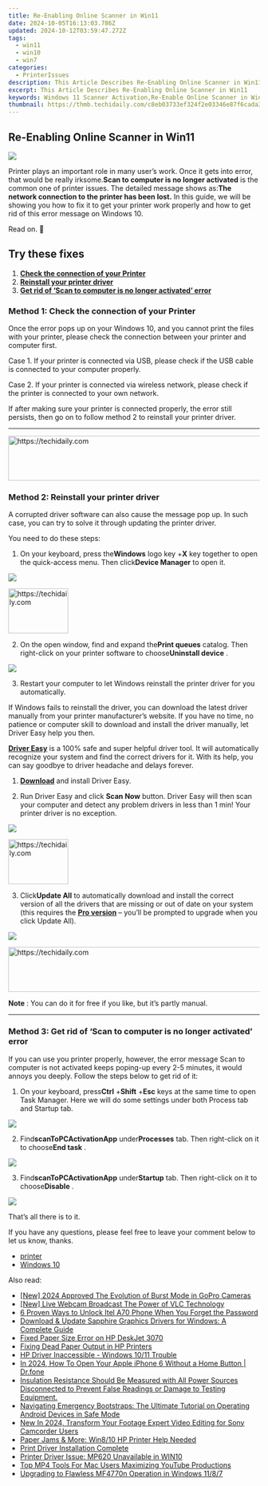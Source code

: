 ```yaml
---
title: Re-Enabling Online Scanner in Win11
date: 2024-10-05T16:13:03.786Z
updated: 2024-10-12T03:59:47.272Z
tags:
  - win11
  - win10
  - win7
categories:
  - PrinterIssues
description: This Article Describes Re-Enabling Online Scanner in Win11
excerpt: This Article Describes Re-Enabling Online Scanner in Win11
keywords: Windows 11 Scanner Activation,Re-Enable Online Scanner in Win11,Online Windows 11 Scanning Option,Windows 11 Online Document Scanner Setup,Enable Windows 11 Web Scanning Feature,Restart Online Scanner Access in Win11,Windows 11 Web-Based Scanning Re-Enablement Guide
thumbnail: https://thmb.techidaily.com/c8eb03733ef324f2e03346e87f6cada30d7b235c94f4a554171c0d3d8d2b2eb3.jpg
---
```


## Re-Enabling Online Scanner in Win11

![](https://images.drivereasy.com/wp-content/uploads/2017/07/img_597ed5f1a83a3.png)

 Printer plays an important role in many user’s work. Once it gets into error, that would be really irksome.**Scan to computer is no longer activated** is the common one of printer issues. The detailed message shows as:**The network connection to the printer has been lost.** In this guide, we will be showing you how to fix it to get your printer work properly and how to get rid of this error message on Windows 10.

Read on. 🙂

## Try these fixes

1. [**Check the connection of your Printer**](#m1)
2. [**Reinstall your printer driver**](#m2)
3. [**Get rid of ‘Scan to computer is no longer activated’ error**](#m3)

### Method 1: Check the connection of your Printer

 Once the error pops up on your Windows 10, and you cannot print the files with your printer, please check the connection between your printer and computer first.

 Case 1\. If your printer is connected via USB, please check if the USB cable is connected to your computer properly.

 Case 2\. If your printer is connected via wireless network, please check if the printer is connected to your own network.

 If after making sure your printer is connected properly, the error still persists, then go on to follow method 2 to reinstall your printer driver.

---

<!-- affiliate ads begin -->
<a href="https://zebaoaffiliateprogram.pxf.io/c/5597632/2137975/21526" target="_top" id="2137975">
  <img src="//a.impactradius-go.com/display-ad/21526-2137975" border="0" alt="https://techidaily.com" width="728" height="90"/>
</a>
<img height="0" width="0" src="https://zebaoaffiliateprogram.pxf.io/i/5597632/2137975/21526" style="position:absolute;visibility:hidden;" border="0" />
<!-- affiliate ads end -->

### Method 2: Reinstall your printer driver

 A corrupted driver software can also cause the message pop up. In such case, you can try to solve it through updating the printer driver.

You need to do these steps:

 1) On your keyboard, press the**Windows** logo key +**X** key together to open the quick-access menu. Then click**Device Manager** to open it.

![](https://images.drivereasy.com/wp-content/uploads/2017/07/img_597ecf305cb04.png)

<!-- affiliate ads begin -->
<a href="https://aligracehair.sjv.io/c/5597632/2135408/19272" target="_top" id="2135408">
  <img src="//a.impactradius-go.com/display-ad/19272-2135408" border="0" alt="https://techidaily.com" width="120" height="90"/>
</a>
<img height="0" width="0" src="https://aligracehair.sjv.io/i/5597632/2135408/19272" style="position:absolute;visibility:hidden;" border="0" />
<!-- affiliate ads end -->

 2) On the open window, find and expand the**Print queues** catalog. Then right-click on your printer software to choose**Uninstall device** .

![](https://images.drivereasy.com/wp-content/uploads/2017/07/img_597ecf9b29be7.jpg)

 3) Restart your computer to let Windows reinstall the printer driver for you automatically.

 If Windows fails to reinstall the driver, you can download the latest driver manually from your printer manufacturer’s website. If you have no time, no patience or computer skill to download and install the driver manually, let Driver Easy help you then.

**[Driver Easy](https://tools.techidaily.com/drivereasy/download/)**  is a 100% safe and super helpful driver tool. It will automatically recognize your system and find the correct drivers for it. With its help, you can say goodbye to driver headache and delays forever.

 1) **[Download](https://tools.techidaily.com/drivereasy/download/)**  and install Driver Easy.

 2) Run Driver Easy and click **Scan Now**   button. Driver Easy will then scan your computer and detect any problem drivers in less than 1 min! Your printer driver is no exception.

![](https://images.drivereasy.com/wp-content/uploads/2017/07/img_597af8932fbfe.jpg)

<!-- affiliate ads begin -->
<a href="https://aligracehair.sjv.io/c/5597632/2135394/19272" target="_top" id="2135394">
  <img src="//a.impactradius-go.com/display-ad/19272-2135394" border="0" alt="https://techidaily.com" width="120" height="90"/>
</a>
<img height="0" width="0" src="https://aligracehair.sjv.io/i/5597632/2135394/19272" style="position:absolute;visibility:hidden;" border="0" />
<!-- affiliate ads end -->

 3) Click**Update All** to automatically download and install the correct version of all the drivers that are missing or out of date on your system (this requires the [**Pro version**](https://tools.techidaily.com/drivereasy/download/) – you’ll be prompted to upgrade when you click Update All).

![](https://images.drivereasy.com/wp-content/uploads/2017/07/img_5976a910cca49.jpg)

<!-- affiliate ads begin -->
<a href="https://ursime.pxf.io/c/5597632/2136548/16384" target="_top" id="2136548">
  <img src="//a.impactradius-go.com/display-ad/16384-2136548" border="0" alt="https://techidaily.com" width="728" height="90"/>
</a>
<img height="0" width="0" src="https://ursime.pxf.io/i/5597632/2136548/16384" style="position:absolute;visibility:hidden;" border="0" />
<!-- affiliate ads end -->

**Note** : You can do it for free if you like, but it’s partly manual.

---

### Method 3: Get rid of ‘Scan to computer is no longer activated’ error

 If you can use you printer properly, however, the error message Scan to computer is not activated keeps poping-up every 2-5 minutes, it would annoys you deeply. Follow the steps below to get rid of it:  

 1) On your keyboard, press**Ctrl** +**Shift** +**Esc** keys at the same time to open Task Manager. Here we will do some settings under both Process tab and Startup tab.

![](https://images.drivereasy.com/wp-content/uploads/2017/07/img_597ee238c2f07.png)

 2) Find**scanToPCActivationApp** under**Processes** tab. Then right-click on it to choose**End task** .

![](https://images.drivereasy.com/wp-content/uploads/2017/07/img_597ee29de8213.png)

 3) Find**scanToPCActivationApp** under**Startup** tab. Then right-click on it to choose**Disable** .

![](https://images.drivereasy.com/wp-content/uploads/2017/07/img_597ee2dfcd442.png)

That’s all there is to it.

 If you have any questions, please feel free to leave your comment below to let us know, thanks.

* [printer](https://tools.techidaily.com/drivereasy/download/)
* [Windows 10](https://tools.techidaily.com/drivereasy/download/)

<ins class="adsbygoogle"
     style="display:block"
     data-ad-format="autorelaxed"
     data-ad-client="ca-pub-7571918770474297"
     data-ad-slot="1223367746"></ins>

<ins class="adsbygoogle"
     style="display:block"
     data-ad-client="ca-pub-7571918770474297"
     data-ad-slot="8358498916"
     data-ad-format="auto"
     data-full-width-responsive="true"></ins>

<span class="atpl-alsoreadstyle">Also read:</span>
<div><ul>
<li><a href="https://article-files.techidaily.com/new-2024-approved-the-evolution-of-burst-mode-in-gopro-cameras/"><u>[New] 2024 Approved The Evolution of Burst Mode in GoPro Cameras</u></a></li>
<li><a href="https://screen-mirroring-recording.techidaily.com/new-live-webcam-broadcast-the-power-of-vlc-technology/"><u>[New] Live Webcam Broadcast The Power of VLC Technology</u></a></li>
<li><a href="https://unlock-android.techidaily.com/6-proven-ways-to-unlock-itel-a70-phone-when-you-forget-the-password-by-drfone-android/"><u>6 Proven Ways to Unlock Itel A70 Phone When You Forget the Password</u></a></li>
<li><a href="https://hardware-updates.techidaily.com/download-and-update-sapphire-graphics-drivers-for-windows-a-complete-guide/"><u>Download & Update Sapphire Graphics Drivers for Windows: A Complete Guide</u></a></li>
<li><a href="https://printer-issues.techidaily.com/fixed-paper-size-error-on-hp-deskjet-3070/"><u>Fixed Paper Size Error on HP DeskJet 3070</u></a></li>
<li><a href="https://printer-issues.techidaily.com/fixing-dead-paper-output-in-hp-printers/"><u>Fixing Dead Paper Output in HP Printers</u></a></li>
<li><a href="https://printer-issues.techidaily.com/hp-driver-inaccessible-windows-1011-trouble/"><u>HP Driver Inaccessible - Windows 10/11 Trouble</u></a></li>
<li><a href="https://iphone-unlock.techidaily.com/in-2024-how-to-open-your-apple-iphone-6-without-a-home-button-drfone-by-drfone-ios/"><u>In 2024, How To Open Your Apple iPhone 6 Without a Home Button | Dr.fone</u></a></li>
<li><a href="https://win-dash.techidaily.com/insulation-resistance-should-be-measured-with-all-power-sources-disconnected-to-prevent-false-readings-or-damage-to-testing-equipment/"><u>Insulation Resistance Should Be Measured with All Power Sources Disconnected to Prevent False Readings or Damage to Testing Equipment.</u></a></li>
<li><a href="https://os-tips.techidaily.com/navigating-emergency-bootstraps-the-ultimate-tutorial-on-operating-android-devices-in-safe-mode/"><u>Navigating Emergency Bootstraps: The Ultimate Tutorial on Operating Android Devices in Safe Mode</u></a></li>
<li><a href="https://ai-video-apps.techidaily.com/new-in-2024-transform-your-footage-expert-video-editing-for-sony-camcorder-users/"><u>New In 2024, Transform Your Footage Expert Video Editing for Sony Camcorder Users</u></a></li>
<li><a href="https://printer-issues.techidaily.com/paper-jams-and-more-win810-hp-printer-help-needed/"><u>Paper Jams & More: Win8/10 HP Printer Help Needed</u></a></li>
<li><a href="https://printer-issues.techidaily.com/print-driver-installation-complete/"><u>Print Driver Installation Complete</u></a></li>
<li><a href="https://printer-issues.techidaily.com/printer-driver-issue-mp620-unavailable-in-win10/"><u>Printer Driver Issue: MP620 Unavailable in WIN10</u></a></li>
<li><a href="https://youtube-clips.techidaily.com/top-mp4-tools-for-mac-users-maximizing-youtube-productions/"><u>Top MP4 Tools For Mac Users Maximizing YouTube Productions</u></a></li>
<li><a href="https://printer-issues.techidaily.com/upgrading-to-flawless-mf4770n-operation-in-windows-1187/"><u>Upgrading to Flawless MF4770n Operation in Windows 11/8/7</u></a></li>
</ul></div>

